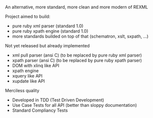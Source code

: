 An alternative, more standard, more clean and more modern of REXML

Project aimed to build:
  * pure ruby xml parser (standard 1.0)
  * pure ruby xpath engine (standard 1.0)
  * more standards builded on top of that (schematron, xslt, sxpath, ...)

Not yet released but already implemented
  * xml pull parser (ansi C) (to be replaced by pure ruby xml parser)
  * xpath parser (ansi C) (to be replaced by pure ruby xpath parser)
  * DOM with xlinq like API
  * xpath engine
  * xquery like API
  * xupdate like API

Merciless quality
  * Developed in TDD (Test Driven Development)
  * Use Case Tests for all API (better than sloppy documentation)
  * Standard Compliancy Tests